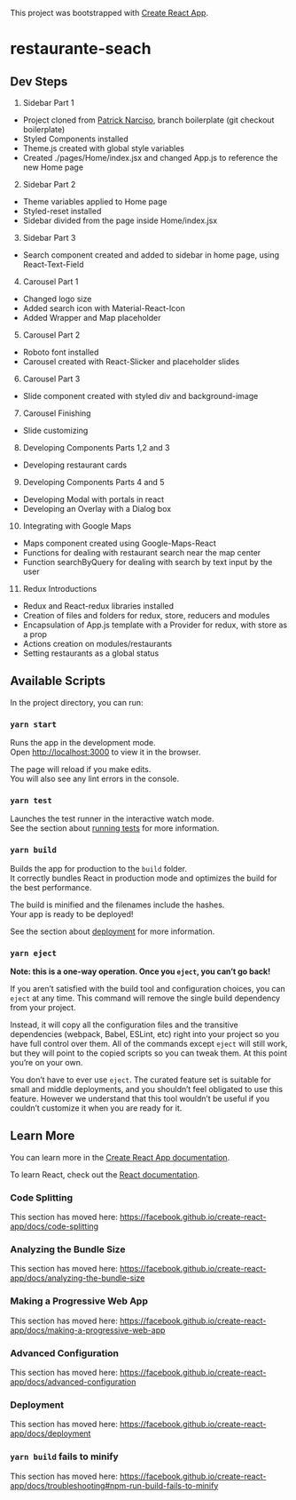 This project was bootstrapped with [Create React App](https://github.com/facebook/create-react-app).

# restaurante-seach #

## Dev Steps ##

1. Sidebar Part 1 
  - Project cloned from [Patrick Narciso](https://github.com/patrick-narciso/restaurants-search.git), branch boilerplate (git checkout boilerplate)
  - Styled Components installed
  - Theme.js created with global style variables
  - Created ./pages/Home/index.jsx and changed App.js to reference the new Home page

2. Sidebar Part 2
  - Theme variables applied to Home page
  - Styled-reset installed
  - Sidebar divided from the page inside Home/index.jsx

3. Sidebar Part 3
  - Search component created and added to sidebar in home page, using React-Text-Field

4. Carousel Part 1
  - Changed logo size
  - Added search icon with Material-React-Icon
  - Added Wrapper and Map placeholder

5. Carousel Part 2
  - Roboto font installed
  - Carousel created with React-Slicker and placeholder slides

6. Carousel Part 3
  - Slide component created with styled div and background-image

7. Carousel Finishing
  - Slide customizing

8. Developing Components Parts 1,2 and 3
  - Developing restaurant cards

9. Developing Components Parts 4 and 5
  - Developing Modal with portals in react
  - Developing an Overlay with a Dialog box

10. Integrating with Google Maps
  - Maps component created using Google-Maps-React
  - Functions for dealing with restaurant search near the map center
  - Function searchByQuery for dealing with search by text input by the user

11. Redux Introductions
  - Redux and React-redux libraries installed
  - Creation of files and folders for redux, store, reducers and modules
  - Encapsulation of App.js template with a Provider for redux, with store as a prop
  - Actions creation on modules/restaurants
  - Setting restaurants as a global status

## Available Scripts

In the project directory, you can run:

### `yarn start`

Runs the app in the development mode.<br />
Open [http://localhost:3000](http://localhost:3000) to view it in the browser.

The page will reload if you make edits.<br />
You will also see any lint errors in the console.

### `yarn test`

Launches the test runner in the interactive watch mode.<br />
See the section about [running tests](https://facebook.github.io/create-react-app/docs/running-tests) for more information.

### `yarn build`

Builds the app for production to the `build` folder.<br />
It correctly bundles React in production mode and optimizes the build for the best performance.

The build is minified and the filenames include the hashes.<br />
Your app is ready to be deployed!

See the section about [deployment](https://facebook.github.io/create-react-app/docs/deployment) for more information.

### `yarn eject`

**Note: this is a one-way operation. Once you `eject`, you can’t go back!**

If you aren’t satisfied with the build tool and configuration choices, you can `eject` at any time. This command will remove the single build dependency from your project.

Instead, it will copy all the configuration files and the transitive dependencies (webpack, Babel, ESLint, etc) right into your project so you have full control over them. All of the commands except `eject` will still work, but they will point to the copied scripts so you can tweak them. At this point you’re on your own.

You don’t have to ever use `eject`. The curated feature set is suitable for small and middle deployments, and you shouldn’t feel obligated to use this feature. However we understand that this tool wouldn’t be useful if you couldn’t customize it when you are ready for it.

## Learn More

You can learn more in the [Create React App documentation](https://facebook.github.io/create-react-app/docs/getting-started).

To learn React, check out the [React documentation](https://reactjs.org/).

### Code Splitting

This section has moved here: https://facebook.github.io/create-react-app/docs/code-splitting

### Analyzing the Bundle Size

This section has moved here: https://facebook.github.io/create-react-app/docs/analyzing-the-bundle-size

### Making a Progressive Web App

This section has moved here: https://facebook.github.io/create-react-app/docs/making-a-progressive-web-app

### Advanced Configuration

This section has moved here: https://facebook.github.io/create-react-app/docs/advanced-configuration

### Deployment

This section has moved here: https://facebook.github.io/create-react-app/docs/deployment

### `yarn build` fails to minify

This section has moved here: https://facebook.github.io/create-react-app/docs/troubleshooting#npm-run-build-fails-to-minify
